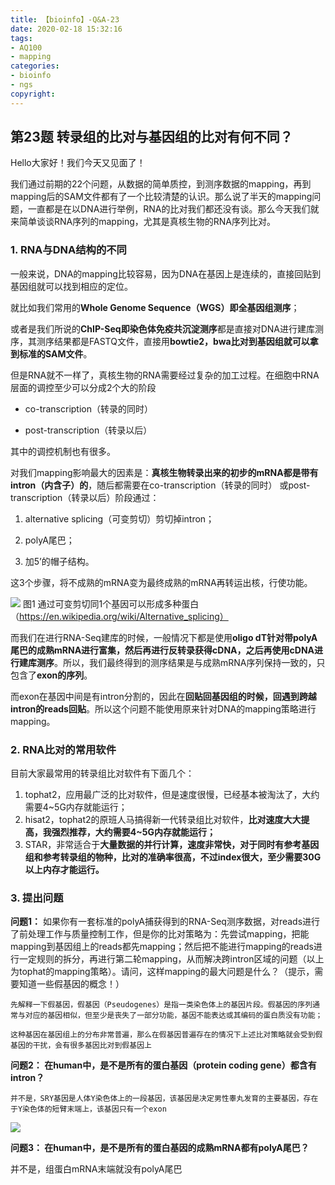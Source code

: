 ```yaml
---
title: 【bioinfo】-Q&A-23
date: 2020-02-18 15:32:16
tags:
- AQ100
- mapping
categories:
- bioinfo
- ngs
copyright:
---
```

## 第23题 转录组的比对与基因组的比对有何不同？
Hello大家好！我们今天又见面了！

我们通过前期的22个问题，从数据的简单质控，到测序数据的mapping，再到mapping后的SAM文件都有了一个比较清楚的认识。那么说了半天的mapping问题，一直都是在以DNA进行举例，RNA的比对我们都还没有谈。那么今天我们就来简单谈谈RNA序列的mapping，尤其是真核生物的RNA序列比对。

### 1. RNA与DNA结构的不同
一般来说，DNA的mapping比较容易，因为DNA在基因上是连续的，直接回贴到基因组就可以找到相应的定位。

就比如我们常用的**Whole Genome Sequence（WGS）即全基因组测序**；

或者是我们所说的**ChIP-Seq即染色体免疫共沉淀测序**都是直接对DNA进行建库测序，其测序结果都是FASTQ文件，直接用**bowtie2，bwa比对到基因组就可以拿到标准的SAM文件**。

但是RNA就不一样了，真核生物的RNA需要经过复杂的加工过程。在细胞中RNA层面的调控至少可以分成2个大的阶段

* co-transcription（转录的同时）

* post-transcription（转录以后）

其中的调控机制也有很多。

对我们mapping影响最大的因素是：**真核生物转录出来的初步的mRNA都是带有intron（内含子）的**，随后都需要在co-transcription（转录的同时） 或post-transcription（转录以后）阶段通过：

1. alternative splicing（可变剪切）剪切掉intron；

2. polyA尾巴；

3. 加5’的帽子结构。

这3个步骤，将不成熟的mRNA变为最终成熟的mRNA再转运出核，行使功能。

![](1.jpg)
图1 通过可变剪切同1个基因可以形成多种蛋白（https://en.wikipedia.org/wiki/Alternative_splicing）

而我们在进行RNA-Seq建库的时候，一般情况下都是使用**oligo dT针对带polyA尾巴的成熟mRNA进行富集，然后再进行反转录获得cDNA，之后再使用cDNA进行建库测序**。所以，我们最终得到的测序结果是与成熟mRNA序列保持一致的，只包含了**exon的序列**。

而exon在基因中间是有intron分割的，因此在**回贴回基因组的时候，回遇到跨越intron的reads回贴**。所以这个问题不能使用原来针对DNA的mapping策略进行mapping。

### 2. RNA比对的常用软件
目前大家最常用的转录组比对软件有下面几个：

1. tophat2，应用最广泛的比对软件，但是速度很慢，已经基本被淘汰了，大约需要4~5G内存就能运行；
2. hisat2，tophat2的原班人马搞得新一代转录组比对软件，**比对速度大大提高，我强烈推荐，大约需要4~5G内存就能运行；**
3. STAR，非常适合于**大量数据的并行计算，速度非常快，对于同时有参考基因组和参考转录组的物种，比对的准确率很高，不过index很大，至少需要30G以上内存才能运行。**

### 3. 提出问题
**问题1：**
如果你有一套标准的polyA捕获得到的RNA-Seq测序数据，对reads进行了前处理工作与质量控制工作，但是你的比对策略为：先尝试mapping，把能mapping到基因组上的reads都先mapping；然后把不能进行mapping的reads进行一定规则的拆分，再进行第二轮mapping，从而解决跨intron区域的问题（以上为tophat的mapping策略）。请问，这样mapping的最大问题是什么？（提示，需要知道一些假基因的概念！）
```
先解释一下假基因，假基因（Pseudogenes）是指一类染色体上的基因片段。假基因的序列通常与对应的基因相似，但至少是丧失了一部分功能，基因不能表达或其编码的蛋白质没有功能；

这种基因在基因组上的分布非常普遍，那么在假基因普遍存在的情况下上述比对策略就会受到假基因的干扰，会有很多基因比对到假基因上
```
**问题2：
在human中，是不是所有的蛋白基因（protein coding gene）都含有intron？**
```
并不是，SRY基因是人体Y染色体上的一段基因，该基因是决定男性睾丸发育的主要基因，存在于Y染色体的短臂末端上，该基因只有一个exon
```
![](2.png)

**问题3：
在human中，是不是所有的蛋白基因的成熟mRNA都有polyA尾巴？**

并不是，组蛋白mRNA末端就没有polyA尾巴
